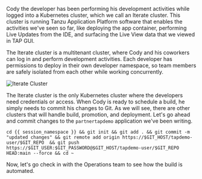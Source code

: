 Cody the developer has been performing his development activities while logged into a Kubernetes cluster, which we call an Iterate cluster. This cluster is running Tanzu Application Platform software that enables the activities we've seen so far, like deploying the app container, performing Live Updates from the IDE, and surfacing the Live View data that we viewed in TAP GUI.

The Iterate cluster is a multitenant cluster, where Cody and his coworkers can log in and perform development activities. Each developer has permissions to deploy in their own developer namespace, so team members are safely isolated from each other while working concurrently.

![Iterate Cluster](images/iterate-cluster.png)

The Iterate cluster is the only Kubernetes cluster where the developers need credentials or access. When Cody is ready to schedule a build, he simply needs to commit his changes to Git. As we will see, there are other clusters that will handle build, promotion, and deployment. Let's go ahead and commit changes to the `partnertapdemo` application we've been writing.

```execute-1 
cd {{ session_namespace }} && git init && git add . && git commit -m "updated changes" && git remote add origin https://$GIT_HOST/tapdemo-user/$GIT_REPO  && git push https://$GIT_USER:$GIT_PASSWORD@$GIT_HOST/tapdemo-user/$GIT_REPO HEAD:main --force && cd ~
```

Now, let's go check in with the Operations team to see how the build is automated.
